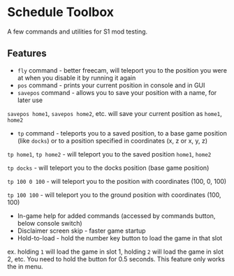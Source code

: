 # Schedule Toolbox

A few commands and utilities for S1 mod testing.

## Features
- `fly` command - better freecam, will teleport you to the position you were at when you disable it by running it again
- `pos` command - prints your current position in console and in GUI
- `savepos` command - allows you to save your position with a name, for later use

`savepos home1`, `savepos home2`, etc. will save your current position as `home1`, `home2`

- `tp` command - teleports you to a saved position, to a base game position (like `docks`) or to a position specified in coordinates (x, z or x, y, z)

`tp home1`, `tp home2` - will teleport you to the saved position `home1`, `home2`

`tp docks` - will teleport you to the docks position (base game position)

`tp 100 0 100` - will teleport you to the position with coordinates (100, 0, 100)

`tp 100 100` - will teleport you to the ground position with coordinates (100, 100)

- In-game help for added commands (accessed by commands button, below console switch)
- Disclaimer screen skip - faster game startup
- Hold-to-load - hold the number key button to load the game in that slot

ex. holding `1` will load the game in slot 1, holding `2` will load the game in slot 2, etc. You need to hold the button for 0.5 seconds. This feature only works the in menu.

